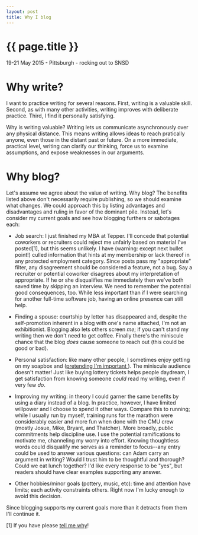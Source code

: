 ```yaml
---
layout: post
title: Why I blog
---
```


{{ page.title }}
================

19-21 May 2015 - Pittsburgh - rocking out to SNSD

Why write?
==========

I want to practice writing for several reasons. First, writing is a valuable
skill. Second, as with many other activities, writing improves with deliberate
practice. Third, I find it personally satisfying.

Why is writing valuable? Writing lets us communicate asynchronously over any
physical distance. This means writing allows ideas to reach pratically anyone,
even those in the distant past or future. On a more immediate, practical level,
writing can clarify our thinking, force us to examine assumptions, and expose
weaknesses in our arguments.

Why blog?
=========

Let's assume we agree about the value of writing. Why blog? The benefits listed
above don't necessarily require publishing, so we should examine what changes.
We could approach this by listing advantages and disadvantages and ruling in
favor of the dominant pile. Instead, let's consider my current goals and see
how blogging furthers or sabotages each:

-   Job search: I just finished my MBA at Tepper. I'll concede that potential
    coworkers or recruiters could reject me unfairly based on material I've
    posted[1], but this seems unlikely. I have (warning: except next bullet
    point!) culled information that hints at my membership or lack thereof in any
    protected employment category. Since posts pass my "appropriate" filter, any
    disagreement should be considered a feature, not a bug. Say a recruiter or
    potential coworker disagrees about my interpretation of appropriate. If he or
    she disqualifies me immediately then we've both saved time by skipping an
    interview.
    We need to remember the potential good consequences, too. While less important
    than if I were searching for another full-time software job, having an online
    presence can still help.

<!-- -->

-   Finding a spouse: courtship by letter has disappeared and, despite the
    self-promotion inherent in a blog with one's name attached, I'm not an
    exhibitionist. Blogging also lets others screen *me*; if you can't stand my
    writing then we don't need to get coffee. Finally there's the miniscule chance
    that the blog *does* cause someone to reach out (this could be good or bad).

<!-- -->

-   Personal satisfaction: like many other people, I sometimes enjoy getting on
    my soapbox and (<a
    href="http://en.wikipedia.org/wiki/On_the_Internet,_nobody_knows_you%27re_a_dog">pretending
    I'm important </a>). The miniscule audience doesn't
    matter! Just like buying lottery tickets helps people daydream, I get
    satisfaction from knowing someone *could* read my writing, even if very few
    *do*.

<!-- -->

-   Improving my writing: in theory I could garner the same benefits by using a
    diary instead of a blog. In practice, however, I have limited willpower and I
    choose to spend it other ways.
    Compare this to running; while I usually run by myself, training
    runs for the marathon were considerably easier and more fun when done with
    the CMU crew (mostly Josue, Mike, Bryant, and Thatcher). More broadly, public
    commitments help discipline use. I use the potential ramifications to motivate
    me, channeling my worry into effort. Knowing thoughtless words could disqualify
    me serves as a reminder to focus--any entry could be used to answer various
    questions: can Adam carry an argument in writing? Would I trust him to be
    thoughtful and thorough? Could we eat lunch together? I'd like
    every response to be "yes", but readers should have clear examples supporting
    any answer.

<!-- -->

-   Other hobbies/minor goals (pottery, music, etc): time and attention have
    limits; each activity constraints others. Right now I'm lucky enough to avoid
    this decision.

Since blogging supports my current goals more than it detracts from them I'll
continue it.

[1] If you have please <a
href="mailto:everial@gmail.com?Subject=feedback">tell me why</a>!
